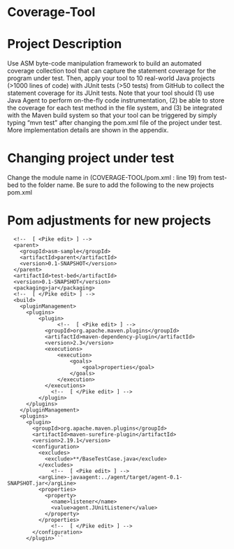 # Coverage-Tool

# Project Description
Use ASM byte-code manipulation framework to build an automated coverage collection tool
that can capture the statement coverage for the program under test. Then, apply your tool to 10
real-world Java projects (>1000 lines of code) with JUnit tests (>50 tests) from GitHub to
collect the statement coverage for its JUnit tests. Note that your tool should (1) use Java Agent to perform on-the-fly code instrumentation, (2) be able to store the coverage for each test
method in the file system, and (3) be integrated with the Maven build system so that your tool
can be triggered by simply typing “mvn test” after changing the pom.xml file of the project
under test. More implementation details are shown in the appendix. 

# Changing project under test
Change the module name in (COVERAGE-TOOL/pom.xml : line 19) from test-bed to the folder name. Be sure to add the following
to the new projects pom.xml

# Pom adjustments for new projects
```  
  <!--  [ <Pike edit> ] -->
  <parent>
    <groupId>asm-sample</groupId>
    <artifactId>parent</artifactId>
    <version>0.1-SNAPSHOT</version>
  </parent>
  <artifactId>test-bed</artifactId>
  <version>0.1-SNAPSHOT</version>
  <packaging>jar</packaging>
  <!--  [ </Pike edit> ] -->
  <build>
    <pluginManagement>
      <plugins>
	      <plugin>
		        <!--  [ <Pike edit> ] -->
            <groupId>org.apache.maven.plugins</groupId>
            <artifactId>maven-dependency-plugin</artifactId>
            <version>2.3</version>
            <executions>
                <execution>
                    <goals>
                        <goal>properties</goal>
                    </goals>
                </execution>
            </executions>
		      <!--  [ </Pike edit> ] -->
    	  </plugin>
      </plugins>
    </pluginManagement>
    <plugins>
      <plugin>
        <groupId>org.apache.maven.plugins</groupId>
        <artifactId>maven-surefire-plugin</artifactId>
		<version>2.19.1</version>
        <configuration>
          <excludes>
            <exclude>**/BaseTestCase.java</exclude>
          </excludes>
		      <!--  [ <Pike edit> ] -->
          <argLine>-javaagent:../agent/target/agent-0.1-SNAPSHOT.jar</argLine>
          <properties>
            <property>
              <name>listener</name>
			  <value>agent.JUnitListener</value>
            </property>
          </properties>
		      <!--  [ </Pike edit> ] -->
        </configuration>
      </plugin>```
